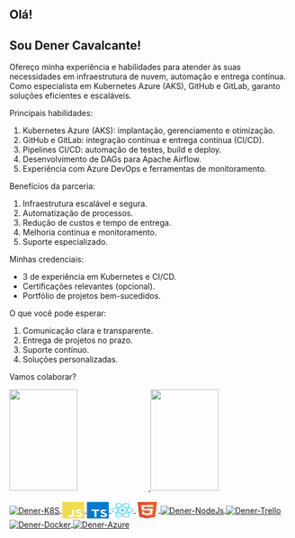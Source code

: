## Olá!
## Sou Dener Cavalcante!

Ofereço minha experiência e habilidades para atender às suas necessidades em infraestrutura de nuvem, automação e entrega contínua. Como especialista em Kubernetes Azure (AKS), GitHub e GitLab, garanto soluções eficientes e escaláveis.

Principais habilidades:

1. Kubernetes Azure (AKS): implantação, gerenciamento e otimização.
2. GitHub e GitLab: integração contínua e entrega contínua (CI/CD).
3. Pipelines CI/CD: automação de testes, build e deploy.
4. Desenvolvimento de DAGs para Apache Airflow.
5. Experiência com Azure DevOps e ferramentas de monitoramento.

Benefícios da parceria:

1. Infraestrutura escalável e segura.
2. Automatização de processos.
3. Redução de custos e tempo de entrega.
4. Melhoria contínua e monitoramento.
5. Suporte especializado.

Minhas credenciais:

- 3 de experiência em Kubernetes e CI/CD.
- Certificações relevantes (opcional).
- Portfólio de projetos bem-sucedidos.

O que você pode esperar:

1. Comunicação clara e transparente.
2. Entrega de projetos no prazo.
3. Suporte contínuo.
4. Soluções personalizadas.

Vamos colaborar?


 <div>
  <a href="https://github.com/denercavalcanteofc">
  <img height="180em" width="49%" src="https://github-readme-stats.vercel.app/api?username=DenerCavalcante&show_icons=true&theme=holi&include_all_commits=true&count_private=true"/> <img height="180em" width="49%" src="https://github-readme-stats.vercel.app/api/top-langs/?username=DenerCavalcante&layout=compact&langs_count=7&theme=holi"/>
</div>
<div style="display: inline_block"><br>
  <img align="center" alt="Dener-K8S" height="30" width="40" src="https://cdn.jsdelivr.net/gh/devicons/devicon/icons/kubernetes/kubernetes-plain.svg">
  <img align="center" alt="Dener-Js" height="30" width="40" src="https://raw.githubusercontent.com/devicons/devicon/master/icons/javascript/javascript-plain.svg">
  <img align="center" alt="Dener-Ts" height="30" width="40" src="https://raw.githubusercontent.com/devicons/devicon/master/icons/typescript/typescript-plain.svg">
  <img align="center" alt="Dener-React" height="30" width="40" src="https://raw.githubusercontent.com/devicons/devicon/master/icons/react/react-original.svg">
  <img align="center" alt="Dener-HTML" height="30" width="40" src="https://raw.githubusercontent.com/devicons/devicon/master/icons/html5/html5-original.svg">
  <img align="center" alt="Dener-NodeJs" height="30" width="40" src="https://cdn.jsdelivr.net/gh/devicons/devicon/icons/nodejs/nodejs-original.svg">
  <img align="center" alt="Dener-Trello" height="30" width="40" src="https://cdn.jsdelivr.net/gh/devicons/devicon/icons/trello/trello-plain.svg">
  <img align="center" alt="Dener-Docker" height="30" width="40" src="https://cdn.jsdelivr.net/gh/devicons/devicon/icons/docker/docker-original.svg">
  <img align="center" alt="Dener-Azure" height="30" width="40" src="https://cdn.jsdelivr.net/gh/devicons/devicon/icons/azure/azure-original.svg">
 </div>
